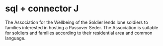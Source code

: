 # sql‬‬ ‫‪+‬‬ ‫‪connector‬‬ ‫‪J‬‬

The Association for the Wellbeing of the Soldier lends lone soldiers to families interested in hosting a Passover Seder.
The Association is suitable for soldiers and families according to their residential area and common language.

